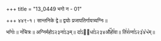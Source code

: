 +++
title = "13_0449 भगो न - 01"

+++
४४९-१। सान्तनिके द्वे॥ द्वयोः प्रजापतिर्गायत्र्यग्निः॥

भा꣤गाः꣥॥ न꣡चित्रः॥ अग्निर्महोऽ२३ना꣢ऽ३म्॥ दा꣡ऽ२᳐धा꣣ऽ२३४औ꣥꣯हो꣯वा॥ ति꣢र꣡त्ना꣣ऽ२३꣡४꣡५꣡म्॥